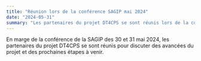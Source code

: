 ```yaml
---
title: "Réunion lors de la conférence SAGIP mai 2024"
date: "2024-05-31"
summary: "Les partenaires du projet DT4CPS se sont réunis lors de la conférence SAGIP des 30 et 31 mai 2024."
---
```


En marge de la conférence de la SAGIP des 30 et 31 mai 2024, les partenaires du projet DT4CPS se sont réunis pour discuter des avancées du projet et des prochaines étapes à venir.